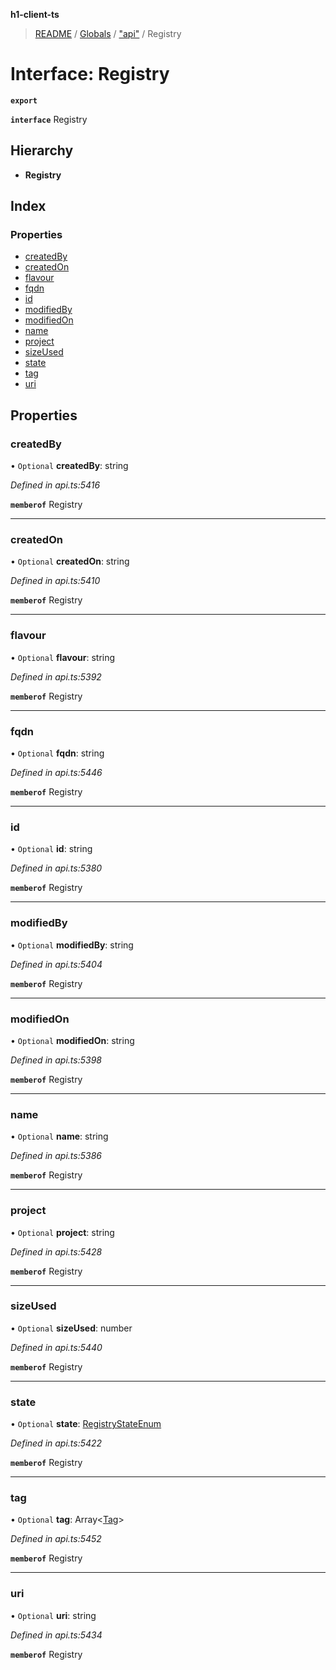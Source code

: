 **h1-client-ts**

> [README](../README.md) / [Globals](../globals.md) / ["api"](../modules/_api_.md) / Registry

# Interface: Registry

**`export`** 

**`interface`** Registry

## Hierarchy

* **Registry**

## Index

### Properties

* [createdBy](_api_.registry.md#createdby)
* [createdOn](_api_.registry.md#createdon)
* [flavour](_api_.registry.md#flavour)
* [fqdn](_api_.registry.md#fqdn)
* [id](_api_.registry.md#id)
* [modifiedBy](_api_.registry.md#modifiedby)
* [modifiedOn](_api_.registry.md#modifiedon)
* [name](_api_.registry.md#name)
* [project](_api_.registry.md#project)
* [sizeUsed](_api_.registry.md#sizeused)
* [state](_api_.registry.md#state)
* [tag](_api_.registry.md#tag)
* [uri](_api_.registry.md#uri)

## Properties

### createdBy

• `Optional` **createdBy**: string

*Defined in api.ts:5416*

**`memberof`** Registry

___

### createdOn

• `Optional` **createdOn**: string

*Defined in api.ts:5410*

**`memberof`** Registry

___

### flavour

• `Optional` **flavour**: string

*Defined in api.ts:5392*

**`memberof`** Registry

___

### fqdn

• `Optional` **fqdn**: string

*Defined in api.ts:5446*

**`memberof`** Registry

___

### id

• `Optional` **id**: string

*Defined in api.ts:5380*

**`memberof`** Registry

___

### modifiedBy

• `Optional` **modifiedBy**: string

*Defined in api.ts:5404*

**`memberof`** Registry

___

### modifiedOn

• `Optional` **modifiedOn**: string

*Defined in api.ts:5398*

**`memberof`** Registry

___

### name

• `Optional` **name**: string

*Defined in api.ts:5386*

**`memberof`** Registry

___

### project

• `Optional` **project**: string

*Defined in api.ts:5428*

**`memberof`** Registry

___

### sizeUsed

• `Optional` **sizeUsed**: number

*Defined in api.ts:5440*

**`memberof`** Registry

___

### state

• `Optional` **state**: [RegistryStateEnum](../enums/_api_.registrystateenum.md)

*Defined in api.ts:5422*

**`memberof`** Registry

___

### tag

• `Optional` **tag**: Array\<[Tag](_api_.tag.md)>

*Defined in api.ts:5452*

**`memberof`** Registry

___

### uri

• `Optional` **uri**: string

*Defined in api.ts:5434*

**`memberof`** Registry
